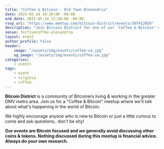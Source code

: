 ```yaml
---
title: "Coffee & Bitcoin - Old Town Alexandria"
date: 2025-05-24 10:30:00 -04:00
end_date: 2025-05-24 12:30:00 -04:00
rsvp_url: "https://www.meetup.com/bitcoin-district/events/307412059"
description: "Join Bitcoin District for one of our 'Coffee & Bitcoin' meetups to discuss the latest Bitcoin news over coffee! We meet at least once a month."
venue: forfivecoffee-alexandria
layout: event
author_profile: false
header:
    image: "/assets/img/events/coffee-va.jpg"
    og_image: "/assets/img/events/coffee-va.jpg"
categories:
    - events
tags:
    - event
    - virginia
    - coffee
---
```


**Bitcoin District** is a community of Bitcoiners living & working in the greater DMV metro area. Join us for a "Coffee & Bitcoin" meetup where we'll talk about what's happening in the world of Bitcoin.

We highly encourage anyone who is new to Bitcoin or just a little curious to come and ask questions.. don't be shy!

**Our events are Bitcoin focused and we generally avoid discussing other coins & tokens. Nothing discussed during this meetup is financial advice. Always do your own research.**